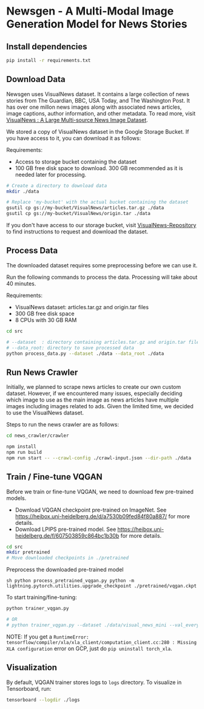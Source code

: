 # Newsgen - A Multi-Modal Image Generation Model for News Stories


## Install dependencies

```sh
pip install -r requirements.txt
```


## Download Data

Newsgen uses VisualNews dataset. It contains a large collection of news stories
from The Guardian, BBC, USA Today, and The Washington Post.
It has over one millon news images along with associated news articles,
image captions, author information, and other metadata. To read more, visit
[VisualNews : A Large Multi-source News Image Dataset](https://www.arxiv-vanity.com/papers/2010.03743/).

We stored a copy of VisualNews dataset in the Google Storage Bucket.
If you have access to it, you can download it as follows:

Requirements:
- Access to storage bucket containing the dataset
- 100 GB free disk space to download. 300 GB recommended as it is needed later for processing.

```sh
# Create a directory to download data
mkdir ./data

# Replace 'my-bucket' with the actual bucket containing the dataset
gsutil cp gs://my-bucket/VisualNews/articles.tar.gz ./data
gsutil cp gs://my-bucket/VisualNews/origin.tar ./data
```

If you don't have access to our storage bucket, visit
[VisualNews-Repository](https://github.com/FuxiaoLiu/VisualNews-Repository) to
find instructions to request and download the dataset.


## Process Data

The downloaded dataset requires some preprocessing before we can use it.

Run the following commands to process the data.
Processing will take about 40 minutes.

Requirements:
- VisualNews dataset: articles.tar.gz and origin.tar files
- 300 GB free disk space
- 8 CPUs with 30 GB RAM

```sh
cd src

# --dataset  : directory containing articles.tar.gz and origin.tar files
# --data_root: directory to save processed data
python process_data.py --dataset ./data --data_root ./data
```


## Run News Crawler

Initially, we planned to scrape news articles to create our own custom dataset.
However, if we encountered many issues, especially deciding which image to use
as the main image as news articles have multiple images including images related
to ads. Given the limited time, we decided to use the VisualNews dataset.

Steps to run the news crawler are as follows:

```sh
cd news_crawler/crawler

npm install
npm run build
npm run start -- --crawl-config ./crawl-input.json --dir-path ./data
```


## Train / Fine-tune VQGAN

Before we train or fine-tune VQGAN, we need to download few pre-trained models.

- Download VQGAN checkpoint pre-trained on ImageNet. See https://heibox.uni-heidelberg.de/d/a7530b09fed84f80a887/ for more details.
- Download LPIPS pre-trained model. See https://heibox.uni-heidelberg.de/f/607503859c864bc1b30b for more details.

```sh
cd src
mkdir pretrained
# Move downloaded checkpoints in ./pretrained
```
Preprocess the downloaded pre-trained model

``sh
python process_pretrained_vqgan.py
python -m lightning.pytorch.utilities.upgrade_checkpoint ./pretrained/vqgan.ckpt
``

To start training/fine-tuning:

```sh
python trainer_vqgan.py

# OR
# python trainer_vqgan.py --dataset ./data/visual_news_mini --val_every_n_steps 5 --log_every_n_steps 5 --ckpt_every_n_steps 10
```

NOTE: If you get a `RuntimeError: tensorflow/compiler/xla/xla_client/computation_client.cc:280 : Missing XLA configuration` error on GCP, just do `pip uninstall torch_xla`.


## Visualization

By default, VQGAN trainer stores logs to `logs` directory. To visualize in Tensorboard, run:

```sh
tensorboard --logdir ./logs
```
